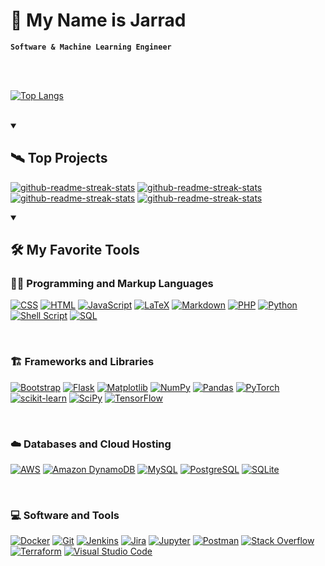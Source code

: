 # 📛 My Name is Jarrad

**`Software & Machine Learning Engineer`**

<br />
<br />

[![Top Langs](https://github-readme-stats.vercel.app/api/top-langs/?username=jahjinx&layout=compact&theme=codeSTACKr)](https://github.com/jahjinx/github-readme-stats)

<br />
<details open> 
  <summary><h2>🛰️ Top Projects</h2></summary>

  <!-- Repo info cards - https://github.com/anuraghazra/github-readme-stats -->
  <p align="left">
    <a href="https://github.com/jahjinx/LD_ITESD"><img src="https://github-readme-stats.vercel.app/api/pin/?username=jahjinx&repo=LD_ITESD&theme=codeSTACKr&show_icons=True" alt="github-readme-streak-stats"></a>
    <a href="https://github.com/jahjinx/AI4EduRes-2023_FT-RoBERTa"><img src="https://github-readme-stats.vercel.app/api/pin/?username=jahjinx&repo=AI4EduRes-2023_FT-RoBERTa&theme=codeSTACKr&show_icons=True" alt="github-readme-streak-stats"></a>
    <a href="https://github.com/jahjinx/ML_skipception"><img src="https://github-readme-stats.vercel.app/api/pin/?username=jahjinx&repo=ML_skipception&theme=codeSTACKr&show_icons=True" alt="github-readme-streak-stats"></a>
    <a href="https://github.com/jahjinx/MLL_Library"><img src="https://github-readme-stats.vercel.app/api/pin/?username=jahjinx&repo=MLL_Library&theme=codeSTACKr&show_icons=True" alt="github-readme-streak-stats"></a>
  </p>
</details>


<details open> 
  <summary><h2>🛠️ My Favorite Tools</h2></summary>
  <!-- Some badges are from https://github.com/Ileriayo/markdown-badges -->

  <h3>👨‍💻 Programming and Markup Languages</h3>
  <p>
      <a href="https://github.com/search?q=user%3Ajahjinx+language%3Acss"><img alt="CSS" src="https://img.shields.io/badge/CSS-1572B6.svg?style=flat-square&logo=css3&logoColor=white"></a>
      <a href="https://github.com/search?q=user%3Ajahjinx+language%3Ahtml"><img alt="HTML" src="https://img.shields.io/badge/HTML-E34F26.svg?style=flat-square&logo=html5&logoColor=white"></a>
      <a href="https://github.com/search?q=user%3Ajahjinx+language%3Ajavascript"><img alt="JavaScript" src="https://img.shields.io/badge/JavaScript-F7DF1E.svg?style=flat-square&logo=javascript&logoColor=black"></a>
      <a href="https://github.com/search?q=user%3Ajahjinx+language%3Atex"><img alt="LaTeX" src="https://img.shields.io/badge/LaTeX-008080.svg?style=flat-square&logo=LaTeX&logoColor=white"></a>
      <a href="https://github.com/search?q=user%3Ajahjinx+language%3Amarkdown"><img alt="Markdown" src="https://img.shields.io/badge/Markdown-000000.svg?style=flat-square&logo=markdown&logoColor=white"></a>
      <a href="https://github.com/search?q=user%3Ajahjinx+language%3Aphp"><img alt="PHP" src="https://img.shields.io/badge/PHP-777BB4.svg?style=flat-square&logo=php&logoColor=white"></a>
      <a href="https://github.com/search?q=user%3Ajahjinx+language%3Apython"><img alt="Python" src="https://img.shields.io/badge/Python-14354C.svg?style=flat-square&logo=python&logoColor=white"></a>
      <a href="https://github.com/search?q=user%3Ajahjinx+language%3Asql"><img alt="Shell Script" src="https://img.shields.io/badge/shell_script-%23121011.svg?style=flat-square&logo=gnu-bash&logoColor=white"></a>
      <a href="https://github.com/search?q=user%3Ajahjinx+language%3Asql"><img alt="SQL" src="https://custom-icon-badges.demolab.com/badge/SQL-025E8C.svg?style=flat-square&logo=database&logoColor=white"></a>

  </p>
  <br />

  <h3>🏗️ Frameworks and Libraries</h3>
  <p>
      <a href="#"><img alt="Bootstrap" src="https://img.shields.io/badge/Bootstrap-7952B3.svg?style=flat-square&logo=bootstrap&logoColor=white"></a>
      <a href="#"><img alt="Flask" src="https://img.shields.io/badge/Flask-000000.svg?style=flat-square&logo=flask&logoColor=white"></a>
      <a href="#"><img alt="Matplotlib" src="https://img.shields.io/badge/Matplotlib-%23ffffff.svg?style=flat-square&logo=Matplotlib&logoColor=black"></a>
      <a href="#"><img alt="NumPy" src="https://img.shields.io/badge/Numpy-013243.svg?style=flat-square&logo=numpy&logoColor=white"></a>
      <a href="#"><img alt="Pandas" src="https://img.shields.io/badge/Pandas-150458.svg?style=flat-square&logo=pandas&logoColor=white"></a>
      <a href="#"><img alt="PyTorch" src="https://img.shields.io/badge/PyTorch-%23EE4C2C.svg?style=flat-square&logo=PyTorch&logoColor=white"></a>
      <a href="#"><img alt="scikit-learn" src="https://img.shields.io/badge/scikit--learn-%23F7931E.svg?style=flat-square&logo=scikit-learn&logoColor=white"></a>
      <a href="#"><img alt="SciPy" src="https://img.shields.io/badge/SciPy-%230C55A5.svg?style=flat-square&logo=scipy&logoColor=%white"></a>
      <a href="#"><img alt="TensorFlow" src="https://img.shields.io/badge/TensorFlow-FF6F00.svg?style=flat-square&logo=TensorFlow&logoColor=white"></a>
  </p>
  <br />

  <h3>☁️ Databases and Cloud Hosting</h3>
  <p>
      <a href="#"><img alt="AWS" src ="https://img.shields.io/badge/AWS-%23FF9900.svg?style=flat-square&logo=amazon-aws&logoColor=white"></a>
      <a href="#"><img alt="Amazon DynamoDB" src ="https://img.shields.io/badge/Amazon%20DynamoDB-4053D6?style=flat-square&logo=Amazon%20DynamoDB&logoColor=white"></a>
      <a href="#"><img alt="MySQL" src="https://img.shields.io/badge/MySQL-00f.svg?style=flat-square&logo=mysql&logoColor=white"></a>
      <a href="#"><img alt="PostgreSQL" src ="https://img.shields.io/badge/PostgreSQL-316192.svg?style=flat-square&logo=postgresql&logoColor=white"></a>
      <a href="#"><img alt="SQLite" src ="https://img.shields.io/badge/SQLite-07405e.svg?style=flat-square&logo=sqlite&logoColor=white"></a>
  </p>
  <br />
  <h3>💻 Software and Tools</h3>

  <p>
      <a href="#"><img alt="Docker" src="https://img.shields.io/badge/docker-%230db7ed.svg?style=flat-square&logo=docker&logoColor=white"></a>
      <a href="#"><img alt="Git" src="https://img.shields.io/badge/Git-F05033.svg?style=flat-square&logo=git&logoColor=white"></a>
      <a href="#"><img alt="Jenkins" src="https://img.shields.io/badge/jenkins-%232C5263.svg?style=flat-square&logo=jenkins&logoColor=white"></a>
      <a href="#"><img alt="Jira" src="https://img.shields.io/badge/jira-%230A0FFF.svg?style=flat-square&logo=jira&logoColor=white"></a>
      <a href="#"><img alt="Jupyter" src="https://img.shields.io/badge/Jupyter-F37626.svg?style=flat-square&logo=Jupyter&logoColor=white"></a>
      <a href="#"><img alt="Postman" src="https://img.shields.io/badge/Postman-FF6C37?style=flat-square&logo=postman&logoColor=white"></a>
      <a href="#"><img alt="Stack Overflow" src="https://img.shields.io/badge/-Stack%20Overflow-FE7A16?style=flat-square&logo=stack-overflow&logoColor=white"></a>
      <a href="#"><img alt="Terraform" src="https://img.shields.io/badge/terraform-%235835CC.svg?style=flat-square&logo=terraform&logoColor=white"></a>
      <a href="#"><img alt="Visual Studio Code" src="https://img.shields.io/badge/Visual%20Studio%20Code-0078d7.svg?style=flat-square&logo=visual-studio-code&logoColor=white"></a>

</details>
